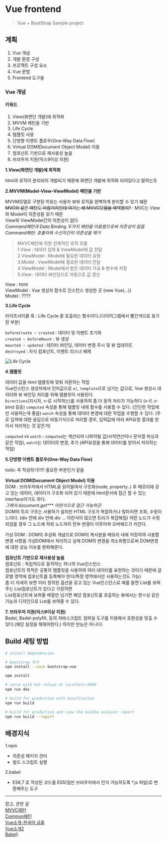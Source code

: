 # Vue frontend

> Vue + BootStrap Sample project

## 계획
1. Vue 개념 
2. 개발 환경 구성
3. 프로젝트 구성 요소
4. Vue 문법
5. Frontend 도구들

### Vue 개념
#### 키워드
1. View(화면단 개발)에 최적화
2. MVVM 패턴을 기반
3. Life Cycle
4. 템플릿 사용
5. 단방향 이벤트 플로우(One-Way Data Flow)
6. Virtual DOM(Document Object Model) 이용
7. 컴포넌트 기반으로 재사용성 높음
8. 브라우저 지원(익스9이상 지원)

**1.View(화면단 개발)에 최적화**

html과 로직이 분리되어 개발되기 때문에 화면단 개발에 최적화 되어있다고 말하는듯

**2.MVVM(Model-View-ViewModel) 패턴을 기반**

MVVM모델로 구현된 이유는 사용자 뷰와 로직을 완벽하게 분리할 수 있기 떄문\
~~MVC와 같은 패턴도 마찮가지인데 여기는 왜 MVVC모델을 채택했지?~~ : MVC는 View와 Model이 의존성을 갖기 때문\
View와 ViewModel간의 의존성이 없다.\
_Command패턴과 Data Binding 두가지 패턴을 이용함으로써 의존성이 없음_\
_Command패턴: 호출자와 수신자간의 의존성을 제거_

> MVVC패턴에 의한 전체적인 로직 흐름\
  1.View : 데이터 입력 & ViewModel에 값 전달\
  2.ViewModel : Model에 필요한 데이터 요청\
  3.Model : ViewModel에 필요한 데이터 전달\
  4.ViewModel : Model에서 받은 데이터 가공 & 변수에 저장\
  5.View : 데이터 바인딩으로 자동으로 값 갱신

View : html\
ViewModel : Vue 생성자 함수로 인스턴스 생성한 곳 (new Vue(...))\
Model : ???? 

**3.Life Cycle**

라이프사이클 훅 : Life Cycle 중 호출되는 함수이다.(다이어그램에서 빨간색으로 표기된 부분)

`beforeCreate ~ created` : 데이터 및 이벤트 초기화\
`created ~ beforeMount` : 뷰 생성\
`mounted ~ updated` : 데이터 바인딩, 데이터 변경 주시 및 뷰 업데이트\
`destroyed` : 자식 컴포넌트, 이벤트 리스너 해제

![Life Cycle](https://kr.vuejs.org/images/lifecycle.png)


**4.템플릿**

데이터 값을 html 템플릿에 맞춰 치환하는 작업\
Vue인스턴스 생성자에서 인자값으로 `el`, `template`으로 넘기는 값으로, Vue 생성시 데이터와 뷰 바인딩 처리를 위해 템블릿이 사용된다.\
`Directives`(지시자, v-로 시작하는)를 사용하여 좀 더 동적 처리가 가능하다 (v-if, v-bind 등등)
`computed` 속성을 통해 템플릿 내에 함수를 사용할 수 있다. (간단한 작업에만 사용하는게 좋음)
`watch` 속성을 통해 데이터 변경에 대한 작업을 수행할 수 있다. (주로 입력에 대한 응답으로 비동기식으로 처리할 경우, 입력값에 따라 API요청 결과를 받아서 처리하는 것 같은거)

`computed` vs `watch` : `computed`는 계산되어 나와야될 값(사칙연산이나 문자열 파싱과 같은 작업), `watch`는 데이터의 변경, 추가 (API요청을 통해 데이터를 받아서 처리하는 작업)

**5.단방향 이벤트 플로우(One-Way Data Flow)**

todo: 꼭 작성하기!!!!! 중요한 부분인거 같음

**Virtual DOM(Document Object Model) 이용**\
DOM : 브라우저에서 HTML을 읽어들여서 구조화(node, property..) 후 메모리에 갖고 있는 데이터, 데이터가 구조화 되어 있기 때문에 html문서에 접근 할 수 있는 interface이기도 하다.\
_그래서 document.get*** 이런식으로 접근 가능하군_\
DOM의 트리 구조는 사용하기 쉽지만 HTML 구조가 복잡하거나 많아지면 조회, 수정이 느리다. (div 안에 div 안에 div ... 이런식이 많으면 트리가 복잡해짐)
어떤 노드가 수정되었을 경우 그 노드에 하위 노드까지 전부 변경이 이루어져 오버해드가 커진다.

가상 DOM : DOM의 추상화 개념으로 DOM의 복사본을 메모리 내에 저장하여 사용함\
변경 사항을 가상DOM에서 처리하고 실제 DOM의 변경을 최소화함으로써 DOM변경에 대한 성능 이슈를 완화해준다. 

**컴포넌트 기반으로 재사용성 높음**\
컴포넌트 : 독립적으로 동작하는 하나의 Vue인스턴스\
컴포넌트의 목적은 공통의 템플릿을 사용하여 여러 데이터를 표현하는 것이기 때문에 글로벌 영역에 컴포넌트를 등록해야 한다(특정 영역에서만 사용하는것도 가능)\
좀 더 자세히 보면 미리 정의된 옵션을 갖고 있는 Vue인스턴스로 예를 들면 List를 보여주는 List컴포넌트가 있다고 가정하면\
List컴포넌트에 보여줄 배열만 넘기면 해당 컴포넌트를 호출하는 뷰에서는 항ㅇ상 같은 기능과 디자인으로 List를 보여줄 수 있다.


**7. 브라우저 지원(익스9이상 지원)**\
Badel, Badel-polyfill, 등의 자바스크립트 컴파일 도구를 이용해서 호환성을 맞출 수 있다.(해당 설정을 해줘야한다.) 하지만 만능은 아니다\



## Build 세팅 방법

``` bash
# install dependencies

# bootstrap 추가
npm install --save bootstrap-vue

npm install

# serve with hot reload at localhost:8080
npm run dev

# build for production with minification
npm run build

# build for production and view the bundle analyzer report
npm run build --report

```

## 배경지식
1.npm
* 의존성 패키지 관리
* 빌드 스크립트 실행
  
2.babel
* ES6,7 로 작성된 코드를 ES5(일반 브라우저에서 인식 가능하도록 *.js 파일)로 변환해주는 도구


---
참고, 관련 글\
[MVVC패턴](https://magi82.github.io/android-mvc-mvp-mvvm/)\
[Common패턴](https://gmlwjd9405.github.io/2018/07/07/command-pattern.html)\
[Vue소개-한국어 공홈](https://kr.vuejs.org/v2/guide/)\
[Vue소개2](https://meetup.toast.com/posts/99)\
[Babel](https://medium.com/@ljs0705/babel-%EC%9D%B4%ED%95%B4%ED%95%98%EA%B8%B0-a1d0e6bd021a)\

